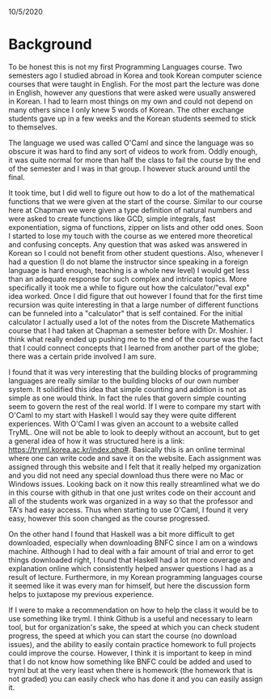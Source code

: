 10/5/2020

# Background
To be honest this is not my first Programming Languages course. Two semesters ago I studied abroad in Korea and took Korean computer science courses that were taught in English. For the most part the lecture was done in English, however any questions that were asked were usually answered in Korean. I had to learn most things on my own and could not depend on many others since I only knew 5 words of Korean. The other exchange students gave up in a few weeks and the Korean students seemed to stick to themselves.

The language we used was called O'Caml and since the language was so obscure it was hard to find any sort of videos to work from. Oddly enough, it was quite normal for more than half the class to fail the course by the end of the semester and I was in that group. I however stuck around until the final.

It took time, but I did well to figure out how to do a lot of the mathematical functions that we were given at the start of the course. Similar to our course here at Chapman we were given a type definition of natural numbers and were asked to create functions like GCD, simple integrals, fast exponentiation, sigma of functions, zipper on lists and other odd ones. Soon I started to lose my touch with the course as we entered more theoretical and confusing concepts. Any question that was asked was answered in Korean so I could not benefit from other student questions. Also, whenever I had a question (I do not blame the instructor since speaking in a foreign language is hard enough, teaching is a whole new level) I would get less than an adequate response for such complex and intricate topics. More specifically it took me a while to figure out how the calculator/"eval exp" idea worked. Once I did figure that out however I found that for the first time recursion was quite interesting in that a large number of different functions can be funneled into a "calculator" that is self contained. For the initial calculator I actually used a lot of the notes from the Discrete Mathematics course that I had taken at Chapman a semester before with Dr. Moshier. I think what really ended up pushing me to the end of the course was the fact that I could connect concepts that I learned from another part of the globe; there was a certain pride involved I am sure.

I found that it was very interesting that the building blocks of programming languages are really similar to the building blocks of our own number system. It solidified this idea that simple counting and addition is not as simple as one would think. In fact the rules that govern simple counting seem to govern the rest of the real world.
If I were to compare my start with O'Caml to my start with Haskell I would say they were quite different experiences. With O'Caml I was given an account to a website called TryML. One will not be able to look to deeply without an account, but to get a general idea of how it was structured here is a link: https://tryml.korea.ac.kr/index.php#. Basically this is an online terminal where one can write code and save it on the website. Each assignment was assigned through this website and I felt that it really helped my organization and you did not need any special download thus there were no Mac or Windows issues. Looking back on it now this really streamlined what we do in this course with github in that one just writes code on their account and all of the students work was organized in a way so that the professor and TA's had easy access. Thus when starting to use O'Caml, I found it very easy, however this soon changed as the course progressed.

On the other hand I found that Haskell was a bit more difficult to get downloaded, especially when downloading BNFC since I am on a windows machine. Although I had to deal with a fair amount of trial and error to get things downloaded right, I found that Haskell had a lot more coverage and explanation online which consistently helped answer questions I had as a result of lecture. Furthermore, in my Korean programming languages course it seemed like it was every man for himself, but here the discussion form helps to juxtapose my previous experience.

If I were to make a recommendation on how to help the class it would be to use something like tryml. I think Github is a useful and necessary to learn tool, but for organization's sake, the speed at which you can check student progress, the speed at which you can start the course (no download issues), and the ability to easily contain practice homework to full projects could improve the course. However, I think it is important to keep in mind that I do not know how something like BNFC could be added and used to tryml but at the very least when there is homework (the homework that is not graded) you can easily check who has done it and you can easily assign it.
